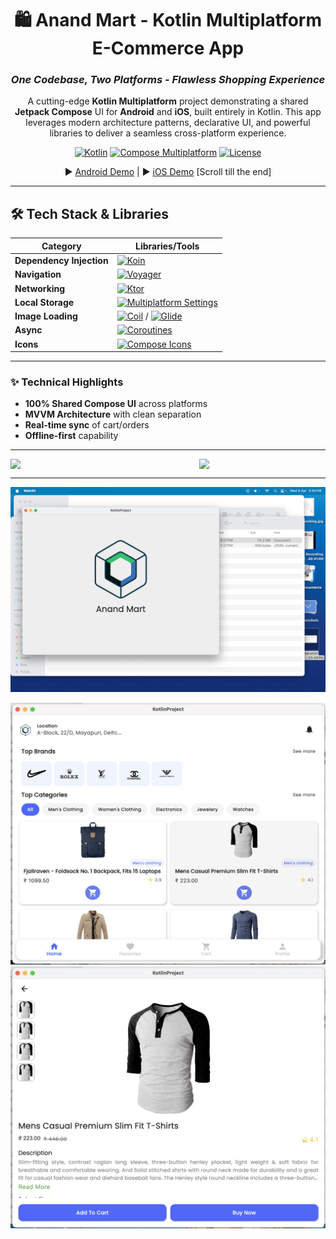 <div align="center">

# 🛍️ Anand Mart - Kotlin Multiplatform E-Commerce App 
### *One Codebase, Two Platforms - Flawless Shopping Experience*

A cutting-edge **Kotlin Multiplatform** project demonstrating a shared **Jetpack Compose** UI for **Android** and **iOS**, built entirely in Kotlin. This app leverages modern architecture patterns, declarative UI, and powerful libraries to deliver a seamless cross-platform experience.

[![Kotlin](https://img.shields.io/badge/Kotlin-1.9.20-blue.svg?logo=kotlin)](https://kotlinlang.org)
[![Compose Multiplatform](https://img.shields.io/badge/Compose%20Multiplatform-1.5.10-red.svg)](https://www.jetbrains.com/lp/compose-multiplatform/)
[![License](https://img.shields.io/badge/License-MIT-green.svg)](LICENSE)

▶️ [Android Demo](#) | ▶️ [iOS Demo](https://github.com/Jeetin9410/Anand_Mart_KMM_App/blob/master/rec/demo_ios.gif)
[Scroll till the end]
</div>

---

## 🛠 Tech Stack & Libraries  

| Category          | Libraries/Tools                                                                                     |
|-------------------|---------------------------------------------------------------------------------------------------------|
| **Dependency Injection**  | [![Koin](https://img.shields.io/badge/Koin-✓-blue?logo=kotlin)](https://insert-koin.io/)          |
| **Navigation**           | [![Voyager](https://img.shields.io/badge/Voyager-✓-orange)](https://voyager.adriel.cafe/)         |
| **Networking**           | [![Ktor](https://img.shields.io/badge/Ktor-✓-success)](https://ktor.io/)                          |
| **Local Storage**        | [![Multiplatform Settings](https://img.shields.io/badge/SharedPref-✓-yellow)](https://github.com/russhwolf/multiplatform-settings) |
| **Image Loading**        | [![Coil](https://img.shields.io/badge/Coil-✓-purple)](https://coil-kt.github.io/coil/) / [![Glide](https://img.shields.io/badge/Glide-✓-green)](https://bumptech.github.io/glide/) |
| **Async**                | [![Coroutines](https://img.shields.io/badge/Coroutines-✓-brightgreen)](https://kotlinlang.org/docs/coroutines-guide.html) |
| **Icons**                | [![Compose Icons](https://img.shields.io/badge/Compose_Icons-✓-red)](https://github.com/DevSrSouza/compose-icons) |

---

### ✨ Technical Highlights
- **100% Shared Compose UI** across platforms
- **MVVM Architecture** with clean separation
- **Real-time sync** of cart/orders
- **Offline-first** capability

---
<div align="center" style="display: flex; justify-content: center; gap: 100px;">
  <img src="https://github.com/Jeetin9410/Anand_Mart_KMM_App/blob/master/rec/demo_ios.gif?raw=true" width="400" />
  <img src="https://github.com/Jeetin9410/Anand_Mart_KMM_App/blob/master/rec/demo_android.gif?raw=true" width="400" />
</div>

---

![Logo](https://github.com/Jeetin9410/Anand_Mart_KMM_App/blob/master/rec/img.png)

<div align="center">
  <img src="https://github.com/Jeetin9410/Anand_Mart_KMM_App/blob/master/rec/screenshot1.png?raw=true" width="600" alt="Screenshot 1"/>
  <img src="https://github.com/Jeetin9410/Anand_Mart_KMM_App/blob/master/rec/screenshot2.png?raw=true" width="600" alt="Screenshot 2"/> 
</div>
